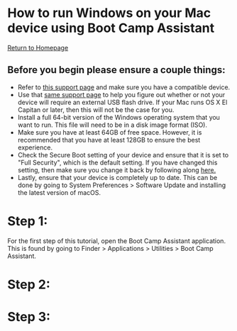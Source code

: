 # How to run Windows on your Mac device using Boot Camp Assistant
[Return to Homepage](README.md)

## Before you begin please ensure a couple things:
- Refer to [this support page](https://support.apple.com/en-us/HT201468) and make sure you have a compatible device.
- Use that [same support page](https://support.apple.com/en-us/HT201468) to help you figure out whether or not your device will require an external USB flash drive. If your Mac runs OS X El Capitan or later, then this will not be the case for you. 
- Install a full 64-bit version of the Windows operating system that you want to run. This file will need to be in a disk image format (ISO). 
- Make sure you have at least 64GB of free space. However, it is recommended that you have at least 128GB to ensure the best experience. 
- Check the Secure Boot setting of your device and ensure that it is set to "Full Security", which is the default setting. If you have changed this setting, then make sure you change it back by following along [here.](https://support.apple.com/en-us/HT208198)
- Lastly, ensure that your device is completely up to date. This can be done by going to System Preferences > Software Update and installing the latest version of macOS. 


# Step 1:
For the first step of this tutorial, open the Boot Camp Assistant application. This is found by going to Finder > Applications > Utilities > Boot Camp Assistant. 

# Step 2:

# Step 3: 
